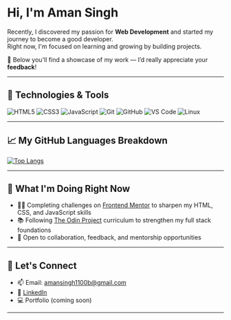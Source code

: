 # Hi, I'm **Aman Singh** 

Recently, I discovered my passion for **Web Development** and started my journey to become a good developer.  
Right now, I'm focused on learning and growing by building projects.  

📁 Below you'll find a showcase of my work — I’d really appreciate your **feedback**!

---

## 🔧 Technologies & Tools

![HTML5](https://img.shields.io/badge/HTML5-E34F26?style=flat&logo=html5&logoColor=white)
![CSS3](https://img.shields.io/badge/CSS3-1572B6?style=flat&logo=css3&logoColor=white)
![JavaScript](https://img.shields.io/badge/JavaScript-F7DF1E?style=flat&logo=javascript&logoColor=black)
![Git](https://img.shields.io/badge/Git-F05032?style=flat&logo=git&logoColor=white)
![GitHub](https://img.shields.io/badge/GitHub-181717?style=flat&logo=github&logoColor=white)
![VS Code](https://img.shields.io/badge/VS%20Code-007ACC?style=flat&logo=visual-studio-code&logoColor=white)
![Linux](https://img.shields.io/badge/Linux-FCC624?style=flat&logo=linux&logoColor=black)

---

## 📈 My GitHub Languages Breakdown

<!-- Replace Aman11b with your GitHub username -->
[![Top Langs](https://github-readme-stats.vercel.app/api/top-langs/?username=Aman11b&layout=compact&theme=tokyonight)](https://github.com/Aman11b)

---

## 🌱 What I'm Doing Right Now

- 👨‍💻 Completing challenges on [Frontend Mentor](https://www.frontendmentor.io/profile/Aman11b) to sharpen my HTML, CSS, and JavaScript skills  
- 📚 Following [The Odin Project](https://www.theodinproject.com/dashboard) curriculum to strengthen my full stack foundations  
- 🤝 Open to collaboration, feedback, and mentorship opportunities  

---

## 🤝 Let's Connect

- 📫 Email: amansingh1100b@gmail.com  
- 💼 [LinkedIn](https://www.linkedin.com/in/aman-singh-120a76234)  
- 💻 Portfolio (coming soon)

---
